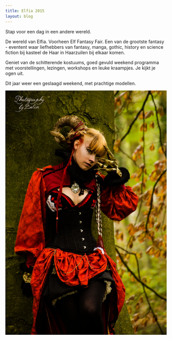 ```yaml
---
title: Elfia 2015
layout: blog
---
```


Stap voor een dag in een andere wereld.

De wereld van Elfia. Voorheen Elf Fantasy Fair. Een van de grootste fantasy - eventent waar liefhebbers van fantasy, manga, gothic, history en science fiction bij kasteel de Haar in Haarzuilen bij elkaar komen.

Geniet van de schitterende kostuums, goed gevuld weekend programma met voorstellingen, lezingen, workshops en leuke kraampjes. Je kijkt je ogen uit.

Dit jaar weer een geslaagd weekend, met prachtige modellen.

![elfia 2015](/blogfotos/Elfia%202015/elfia01.jpg)
